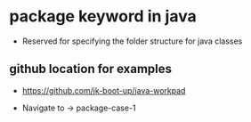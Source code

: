 # package keyword in java

* Reserved for specifying the folder structure for java classes

## github location for examples

* https://github.com/jk-boot-up/java-workpad

* Navigate to -> package-case-1